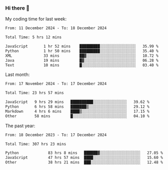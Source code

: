 ### Hi there 👋

My coding time for last week:

<!--START_SECTION:week-->

```txt
From: 11 December 2024 - To: 18 December 2024

Total Time: 5 hrs 12 mins

JavaScript       1 hr 52 mins    █████████░░░░░░░░░░░░░░░░   35.99 %
Python           1 hr 50 mins    █████████░░░░░░░░░░░░░░░░   35.40 %
XML              33 mins         ██▓░░░░░░░░░░░░░░░░░░░░░░   10.72 %
Java             19 mins         █▓░░░░░░░░░░░░░░░░░░░░░░░   06.28 %
Text             10 mins         █░░░░░░░░░░░░░░░░░░░░░░░░   03.40 %
```

<!--END_SECTION:week-->

Last month:

<!--START_SECTION:month-->

```txt
From: 17 November 2024 - To: 17 December 2024

Total Time: 23 hrs 57 mins

JavaScript   9 hrs 29 mins   ██████████░░░░░░░░░░░░░░░   39.62 %
Python       6 hrs 58 mins   ███████▒░░░░░░░░░░░░░░░░░   29.12 %
Markdown     4 hrs 6 mins    ████▒░░░░░░░░░░░░░░░░░░░░   17.15 %
Other        58 mins         █░░░░░░░░░░░░░░░░░░░░░░░░   04.10 %
```

<!--END_SECTION:month-->

The past year:

<!--START_SECTION:year-->

```txt
From: 18 December 2023 - To: 17 December 2024

Total Time: 307 hrs 23 mins

Python             83 hrs 8 mins   ██████▓░░░░░░░░░░░░░░░░░░   27.05 %
JavaScript         47 hrs 57 mins  ████░░░░░░░░░░░░░░░░░░░░░   15.60 %
Other              38 hrs 21 mins  ███░░░░░░░░░░░░░░░░░░░░░░   12.48 %
```

<!--END_SECTION:year-->
